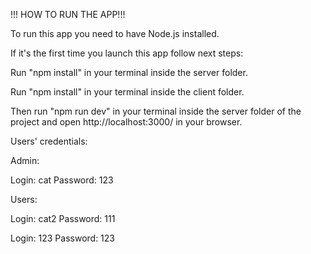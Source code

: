 !!! HOW TO RUN THE APP!!!

To run this app you need to have Node.js installed.

If it's the first time you launch this app follow next steps:

Run "npm install" in your terminal inside the server folder.

Run "npm install" in your terminal inside the client folder.

Then run "npm run dev" in your terminal inside the server folder of the project and open http://localhost:3000/ in your browser.

Users' credentials:

Admin:

Login: cat    Password: 123

Users:

Login: cat2   Password: 111

Login: 123    Password: 123

